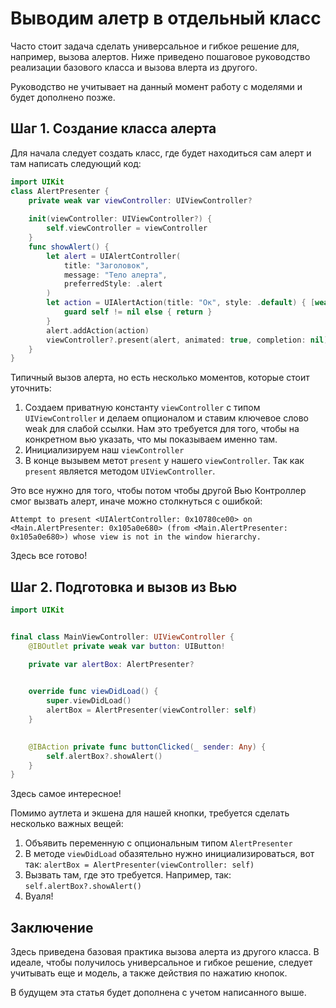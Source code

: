 # Выводим алетр в отдельный класс

Часто стоит задача сделать универсальное и гибкое решение для, например, вызова алертов. Ниже приведено пошаговое руководство реализации базового класса и вызова влерта из другого.

Руководство не учитывает на данный момент работу с моделями и будет дополнено позже.

## Шаг 1. Создание класса алерта

Для начала следует создать класс, где будет находиться сам алерт и там написать следующий код:

```swift
import UIKit
class AlertPresenter {
    private weak var viewController: UIViewController?
    
    init(viewController: UIViewController?) {
        self.viewController = viewController
    }
    func showAlert() {
        let alert = UIAlertController(
            title: "Заголовок",
            message: "Тело алерта",
            preferredStyle: .alert
        ) 
        let action = UIAlertAction(title: "Ок", style: .default) { [weak self] _ in
            guard self != nil else { return }
        }
        alert.addAction(action)
        viewController?.present(alert, animated: true, completion: nil)
    }
}
```

Типичный вызов алерта, но есть несколько моментов, которые стоит уточнить:

1. Создаем приватную константу `viewController` с типом `UIViewController` и делаем опционалом и ставим ключевое слово weak для слабой ссылки. Нам это требуется для того, чтобы на конкретном вью указать, что мы показываем именно там.
2. Инициализируем наш `viewController`
3. В конце вызывем метот `present` у нашего `viewController`. Так как `present` является методом `UIViewController`.

Это все нужно для того, чтобы потом чтобы другой Вью Контроллер смог вызвать алерт, иначе можно столкнуться с ошибкой:

```
Attempt to present <UIAlertController: 0x10780ce00> on <Main.AlertPresenter: 0x105a0e680> (from <Main.AlertPresenter: 0x105a0e680>) whose view is not in the window hierarchy.
```
Здесь все готово!

## Шаг 2. Подготовка и вызов из Вью

```swift
import UIKit


final class MainViewController: UIViewController {
    @IBOutlet private weak var button: UIButton!

    private var alertBox: AlertPresenter?
    

    override func viewDidLoad() {
        super.viewDidLoad()
        alertBox = AlertPresenter(viewController: self)
    }

    
    @IBAction private func buttonClicked(_ sender: Any) {
        self.alertBox?.showAlert() 
    }
}

```

Здесь самое интересное!

Помимо аутлета и экшена для нашей кнопки, требуется сделать несколько важных вещей:

1. Объявить переменную с опциональным типом `AlertPresenter`
2. В методе `viewDidLoad` обазятельно нужно инициализироваться, вот так: `alertBox = AlertPresenter(viewController: self)`
3. Вызвать там, где это требуется. Например, так: `self.alertBox?.showAlert()`
4. Вуаля!

## Заключение

Здесь приведена базовая практика вызова алерта из другого класса. В идеале, чтобы получилось универсальное и гибкое решение, следует учитывать еще и модель, а также действия по нажатию кнопок.

В будущем эта статья будет дополнена с учетом написанного выше.
